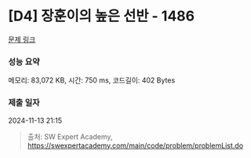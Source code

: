 # [D4] 장훈이의 높은 선반 - 1486 

[문제 링크](https://swexpertacademy.com/main/code/problem/problemDetail.do?contestProbId=AV2b7Yf6ABcBBASw) 

### 성능 요약

메모리: 83,072 KB, 시간: 750 ms, 코드길이: 402 Bytes

### 제출 일자

2024-11-13 21:15



> 출처: SW Expert Academy, https://swexpertacademy.com/main/code/problem/problemList.do